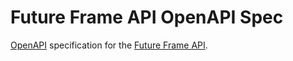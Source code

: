 # Future Frame API OpenAPI Spec

[OpenAPI](https://spec.openapis.org/oas/latest.html) specification for the [Future Frame API](https://futureframe.ai/).
